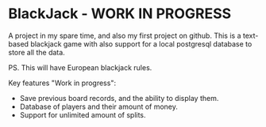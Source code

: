 # BlackJack - WORK IN PROGRESS
A project in my spare time, and also my first project on github. This is a text-based blackjack game with also support for a local postgresql database to store all the data. 

PS. This will have European blackjack rules.

Key features "Work in progress":
- Save previous board records, and the ability to display them.
- Database of players and their amount of money.
- Support for unlimited amount of splits.
